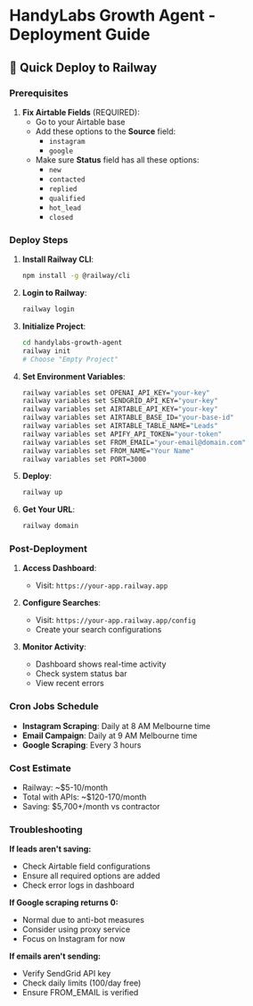# HandyLabs Growth Agent - Deployment Guide

## 🚀 Quick Deploy to Railway

### Prerequisites
1. **Fix Airtable Fields** (REQUIRED):
   - Go to your Airtable base
   - Add these options to the **Source** field:
     - `instagram`
     - `google`
   - Make sure **Status** field has all these options:
     - `new`
     - `contacted`
     - `replied`
     - `qualified`
     - `hot_lead`
     - `closed`

### Deploy Steps

1. **Install Railway CLI**:
   ```bash
   npm install -g @railway/cli
   ```

2. **Login to Railway**:
   ```bash
   railway login
   ```

3. **Initialize Project**:
   ```bash
   cd handylabs-growth-agent
   railway init
   # Choose "Empty Project"
   ```

4. **Set Environment Variables**:
   ```bash
   railway variables set OPENAI_API_KEY="your-key"
   railway variables set SENDGRID_API_KEY="your-key"
   railway variables set AIRTABLE_API_KEY="your-key"
   railway variables set AIRTABLE_BASE_ID="your-base-id"
   railway variables set AIRTABLE_TABLE_NAME="Leads"
   railway variables set APIFY_API_TOKEN="your-token"
   railway variables set FROM_EMAIL="your-email@domain.com"
   railway variables set FROM_NAME="Your Name"
   railway variables set PORT=3000
   ```

5. **Deploy**:
   ```bash
   railway up
   ```

6. **Get Your URL**:
   ```bash
   railway domain
   ```

### Post-Deployment

1. **Access Dashboard**: 
   - Visit: `https://your-app.railway.app`
   
2. **Configure Searches**:
   - Visit: `https://your-app.railway.app/config`
   - Create your search configurations

3. **Monitor Activity**:
   - Dashboard shows real-time activity
   - Check system status bar
   - View recent errors

### Cron Jobs Schedule
- **Instagram Scraping**: Daily at 8 AM Melbourne time
- **Email Campaign**: Daily at 9 AM Melbourne time
- **Google Scraping**: Every 3 hours

### Cost Estimate
- Railway: ~$5-10/month
- Total with APIs: ~$120-170/month
- Saving: $5,700+/month vs contractor

### Troubleshooting

**If leads aren't saving:**
- Check Airtable field configurations
- Ensure all required options are added
- Check error logs in dashboard

**If Google scraping returns 0:**
- Normal due to anti-bot measures
- Consider using proxy service
- Focus on Instagram for now

**If emails aren't sending:**
- Verify SendGrid API key
- Check daily limits (100/day free)
- Ensure FROM_EMAIL is verified 